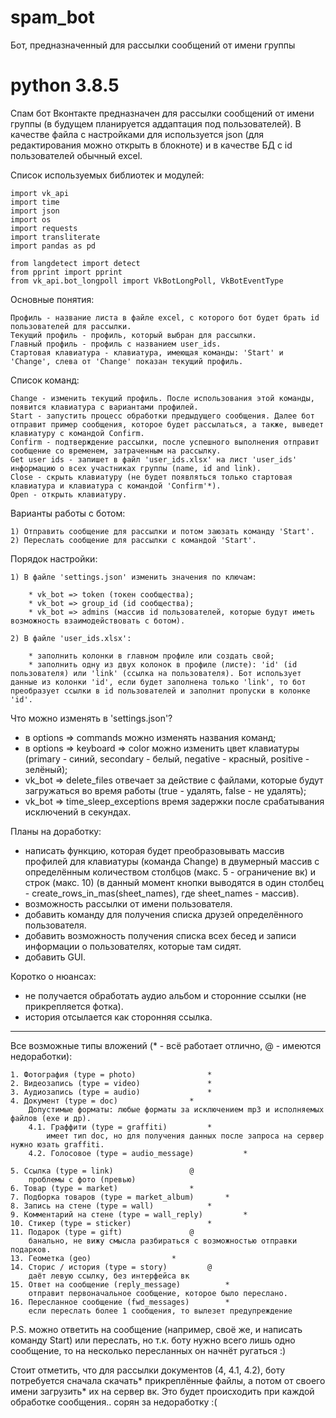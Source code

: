 # spam_bot
Бот, предназначенный для рассылки сообщений от имени группы

# python 3.8.5

Спам бот Вконтакте предназначен для рассылки сообщений от имени группы (в будущем планируется аддаптация под пользователей). В качестве файла с настройками для используется json (для редактирования можно открыть в блокноте) и в качестве БД с id пользователей обычный excel.


Список используемых библиотек и модулей:

	import vk_api
	import time
	import json
	import os
	import requests
	import transliterate
	import pandas as pd

	from langdetect import detect
	from pprint import pprint
	from vk_api.bot_longpoll import VkBotLongPoll, VkBotEventType
	

Основные понятия:

	Профиль - название листа в файле excel, с которого бот будет брать id пользователей для рассылки.
	Текущий профиль - профиль, который выбран для рассылки.
	Главный профиль - профиль с названием user_ids.
	Стартовая клавиатура - клавиатура, имеющая команды: 'Start' и 'Change', слева от 'Change' показан текущий профиль.


Список команд:

	Change - изменить текущий профиль. После использования этой команды, появится клавиатура с вариантами профилей.
	Start - запустить процесс обработки предыдущего сообщения. Далее бот отправит пример сообщения, которое будет рассылаться, а также, выведет клавиатуру с командой Confirm.
	Confirm - подтверждение рассылки, после успешного выполнения отправит сообщение со временем, затраченным на рассылку.
	Get user ids - запишет в файл 'user_ids.xlsx' на лист 'user_ids' информацию о всех участниках группы (name, id and link).
	Close - скрыть клавиатуру (не будет появляться только стартовая клавиатура и клавиатура с командой 'Confirm'*).
	Open - открыть клавиатуру.

Варианты работы с ботом:

	1) Отправить сообщение для рассылки и потом заюзать команду 'Start'.
	2) Переслать сообщение для рассылки с командой 'Start'.


Порядок настройки:
	
	1) В файле 'settings.json' изменить значения по ключам:
	
		* vk_bot => token (токен сообщества);
		* vk_bot => group_id (id сообщества);
		* vk_bot => admins (массив id пользователей, которые будут иметь возможность взаимодействовать с ботом).
		
	2) В файле 'user_ids.xlsx':
		
		* заполнить колонки в главном профиле или создать свой;
		* заполнить одну из двух колонок в профиле (листе): 'id' (id пользователя) или 'link' (ссылка на пользователя). Бот использует данные из колонки 'id', если будет заполнена только 'link', то бот преобразует ссылки в id пользователей и заполнит пропуски в колонке 'id'.


Что можно изменять в 'settings.json'?

  * в options => commands можно изменять названия команд;
  * в options => keyboard => color можно изменить цвет клавиатуры (primary - синий, secondary - белый, negative - красный, positive - зелёный);
  * vk_bot => delete_files отвечает за действие с файлами, которые будут загружаться во время работы (true - удалять, false - не удалять);
  * vk_bot => time_sleep_exceptions время задержки после срабатывания исключений в секундах.



Планы на доработку:

  - написать функцию, которая будет преобразовывать массив профилей для клавиатуры (команда Change) в двумерный массив с определённым количеством столбцов (макс. 5 - ограничение вк) и строк (макс. 10) (в данный момент кнопки выводятся в один столбец - create_rows_in_mas(sheet_names), где sheet_names - массив).
  - возможность рассылки от имени пользователя.
  - добавить команду для получения списка друзей определённого пользователя.
  - добавить возможность получения списка всех бесед и записи информации о пользователях, которые там сидят.
  - добавить GUI.



Коротко о нюансах:

- не получается обработать аудио альбом и сторонние ссылки (не прикрепляется фотка).
- история отсылается как сторонняя ссылка.

_____________________________________________________________________________________________________________________

Все возможные типы вложений (* - всё работает отлично, @ - имеются недоработки):

	1. Фотография (type = photo)				*
	2. Видеозапись (type = video)				*
	3. Аудиозапись (type = audio)				*
	4. Документ (type = doc)				*
		Допустимые форматы: любые форматы за исключением mp3 и исполняемых файлов (exe и др).
		4.1. Граффити (type = graffiti)			*
			имеет тип doc, но для получения данных после запроса на сервер нужно юзать graffiti.
		4.2. Голосовое (type = audio_message)	        *
		
	5. Ссылка (type = link) 				@
		проблемы с фото (превью)
	6. Товар (type = market)				*
	7. Подборка товаров (type = market_album)		*
	8. Запись на стене (type = wall)			*
	9. Комментарий на стене (type = wall_reply) 		*
	10. Стикер (type = sticker) 				*
	11. Подарок (type = gift)				@
		банально, не вижу смысла разбираться с возможностью отправки подарков.
	13. Геометка (geo)					*
	14. Сторис / история (type = story)			@
		даёт левую ссылку, без интерфейса вк
	15. Ответ на сообщение (reply_message)			*
		отправит первоначальное сообщение, которое было переслано.
	16. Пересланное сообщение (fwd_messages)		*
		если переслать более 1 сообщения, то вылезет предупреждение
		

P.S. можно ответить на сообщение (например, своё же, и написать команду Start) или переслать, но т.к. боту нужно всего лишь одно сообщение, то на несколько пересланных он начнёт ругаться :)


Стоит отметить, что для рассылки документов (4, 4.1, 4.2), боту потребуется сначала скачать* прикреплённые файлы, а потом от своего имени загрузить* их на сервер вк. Это будет происходить при каждой обработке сообщения.. сорян за недоработку :(

